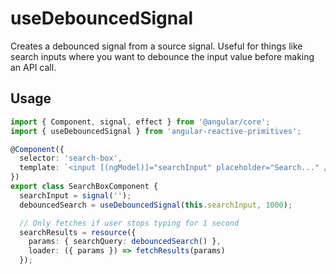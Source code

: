 # useDebouncedSignal

Creates a debounced signal from a source signal. Useful for things like search inputs where you want to debounce the input value before making an API call.

## Usage

```ts
import { Component, signal, effect } from '@angular/core';
import { useDebouncedSignal } from 'angular-reactive-primitives';

@Component({
  selector: 'search-box',
  template: `<input [(ngModel)]="searchInput" placeholder="Search..." />`,
})
export class SearchBoxComponent {
  searchInput = signal('');
  debouncedSearch = useDebouncedSignal(this.searchInput, 1000);

  // Only fetches if user stops typing for 1 second
  searchResults = resource({
    params: { searchQuery: debouncedSearch() },
    loader: ({ params }) => fetchResults(params)
  });
```
